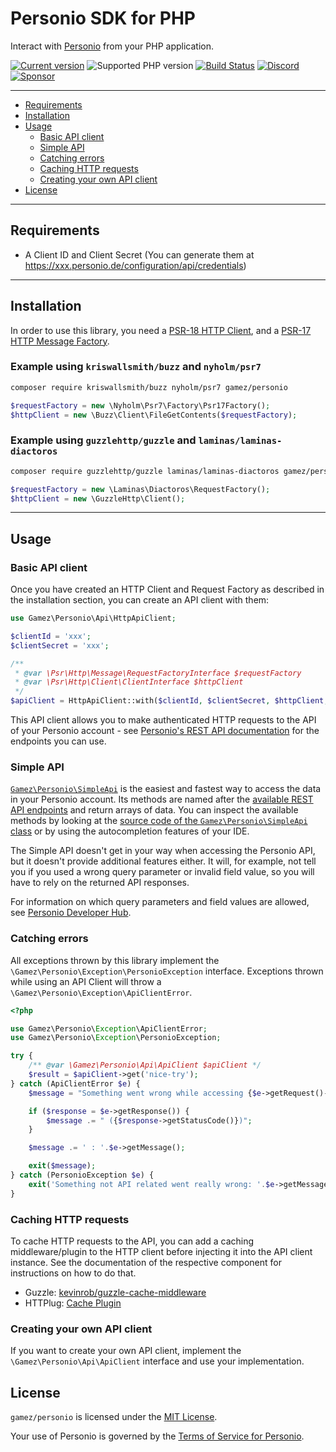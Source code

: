# Personio SDK for PHP

Interact with [Personio](https://www.personio.de) from your PHP application.

[![Current version](https://img.shields.io/packagist/v/gamez/personio.svg)](https://packagist.org/packages/gamez/personio)
![Supported PHP version](https://img.shields.io/packagist/php-v/gamez/personio.svg)
[![Build Status](https://travis-ci.com/jeromegamez/personio-php.svg?branch=2.x)](https://travis-ci.com/jeromegamez/personio-php)
[![Discord](https://img.shields.io/discord/807679292573220925.svg?color=7289da&logo=discord)](https://discord.gg/Yacm7unBsr)
[![Sponsor](https://img.shields.io/static/v1?logo=GitHub&label=Sponsor&message=%E2%9D%A4&color=ff69b4)](https://github.com/sponsors/jeromegamez)

---

* [Requirements](#requirements)
* [Installation](#installation)
* [Usage](#usage)
  * [Basic API client](#basic-api-client)
  * [Simple API](#simple-api)
  * [Catching errors](#catching-errors)
  * [Caching HTTP requests](#caching-http-requests)
  * [Creating your own API client](#creating-your-own-api-client)
* [License](#license)

---

## Requirements

- A Client ID and Client Secret (You can generate them at https://xxx.personio.de/configuration/api/credentials)

---

## Installation

In order to use this library, you need a [PSR-18 HTTP Client](https://packagist.org/providers/psr/http-client-implementation), and a
[PSR-17 HTTP Message Factory](https://packagist.org/providers/psr/http-factory-implementation).

### Example using `kriswallsmith/buzz` and `nyholm/psr7`

```bash
composer require kriswallsmith/buzz nyholm/psr7 gamez/personio
```

```php
$requestFactory = new \Nyholm\Psr7\Factory\Psr17Factory();
$httpClient = new \Buzz\Client\FileGetContents($requestFactory);
```

### Example using `guzzlehttp/guzzle` and `laminas/laminas-diactoros`

```bash
composer require guzzlehttp/guzzle laminas/laminas-diactoros gamez/personio
```

```php
$requestFactory = new \Laminas\Diactoros\RequestFactory();
$httpClient = new \GuzzleHttp\Client();
```

---

## Usage

### Basic API client

Once you have created an HTTP Client and Request Factory as described in the installation section,
you can create an API client with them:

```php
use Gamez\Personio\Api\HttpApiClient;

$clientId = 'xxx';
$clientSecret = 'xxx';

/**
 * @var \Psr\Http\Message\RequestFactoryInterface $requestFactory
 * @var \Psr\Http\Client\ClientInterface $httpClient
 */
$apiClient = HttpApiClient::with($clientId, $clientSecret, $httpClient, $requestFactory);
```

This API client allows you to make authenticated HTTP requests to the API of your Personio account -
see [Personio's REST API documentation](https://developer.personio.de/reference) for the endpoints you can use.

### Simple API

[`Gamez\Personio\SimpleApi`](./src/SimpleApi.php) is the easiest and fastest way to access the data in your 
Personio account. Its methods are named after the [available REST API endpoints](https://developer.personio.de/v1.0/reference) 
and return arrays of data. You can inspect the available methods by looking at the
[source code of the `Gamez\Personio\SimpleApi` class](./src/SimpleApi.php) or by using the 
autocompletion features of your IDE.

The Simple API doesn't get in your way when accessing the Personio API, but it doesn't provide additional 
features either. It will, for example, not tell you if you used a wrong query parameter or invalid
field value, so you will have to rely on the returned API responses.

For information on which query parameters and field values are allowed, see 
[Personio Developer Hub](https://developer.personio.de/v1.0/reference).

### Catching errors

All exceptions thrown by this library implement the `\Gamez\Personio\Exception\PersonioException` interface.
Exceptions thrown while using an API Client will throw a `\Gamez\Personio\Exception\ApiClientError`.

```php
<?php 

use Gamez\Personio\Exception\ApiClientError;
use Gamez\Personio\Exception\PersonioException;

try {
    /** @var \Gamez\Personio\Api\ApiClient $apiClient */
    $result = $apiClient->get('nice-try');
} catch (ApiClientError $e) {
    $message = "Something went wrong while accessing {$e->getRequest()->getUri()}";

    if ($response = $e->getResponse()) {
        $message .= " ({$response->getStatusCode()})";
    }

    $message .= ' : '.$e->getMessage();

    exit($message);
} catch (PersonioException $e) {
    exit('Something not API related went really wrong: '.$e->getMessage());
}
```

### Caching HTTP requests

To cache HTTP requests to the API, you can add a caching middleware/plugin to the HTTP client
before injecting it into the API client instance. See the documentation of the respective
component for instructions on how to do that.

* Guzzle: [kevinrob/guzzle-cache-middleware](https://github.com/Kevinrob/guzzle-cache-middleware)
* HTTPlug: [Cache Plugin](http://docs.php-http.org/en/latest/plugins/cache.html)

### Creating your own API client

If you want to create your own API client, implement the `\Gamez\Personio\Api\ApiClient` interface
and use your implementation.

## License

`gamez/personio` is licensed under the [MIT License](LICENSE).

Your use of Personio is governed by the [Terms of Service for Personio](https://www.personio.com/gtc/).
